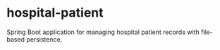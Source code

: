 # hospital-patient
Spring Boot application for managing hospital patient records with file-based persistence.
